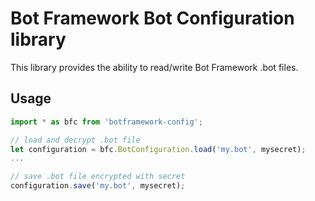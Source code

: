 # Bot Framework Bot Configuration library
This library provides the ability to read/write Bot Framework .bot files.

## Usage

```typescript
import * as bfc from 'botframework-config';

// load and decrypt .bot file
let configuration = bfc.BotConfiguration.load('my.bot', mysecret);
...

// save .bot file encrypted with secret
configuration.save('my.bot', mysecret);
```

